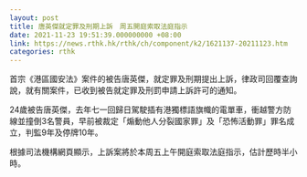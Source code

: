 ```yaml
---
layout: post
title: 唐英傑就定罪及刑期上訴　周五開庭索取法庭指示
date: 2021-11-23 19:51:39.000000000 +08:00
link: https://news.rthk.hk/rthk/ch/component/k2/1621137-20211123.htm
categories: rthk
---
```


首宗《港區國安法》案件的被告唐英傑，就定罪及刑期提出上訴，律政司回覆查詢說，就有關案件，已收到被告就定罪及刑罰申請上訴許可的通知。

24歲被告唐英傑，去年七一回歸日駕駛插有港獨標語旗幟的電單車，衝越警方防線並撞倒3名警員，早前被裁定「煽動他人分裂國家罪」及「恐怖活動罪」罪名成立，判監9年及停牌10年。

根據司法機構網頁顯示，上訴案將於本周五上午開庭索取法庭指示，估計歷時半小時。
